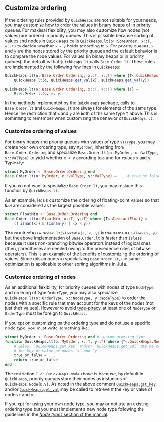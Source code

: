 ## Customize ordering

If the ordering rules provided by `QuickHeaps` are not suitable for your needs, you may
customize how to order the values in binary heaps of in priority queues. For maximal
flexibility, you may also customize how nodes (not values) are ordered in priority queues.
This is possible because sorting of values and nodes in `QuickHeaps` calls
`QuickHeaps.lt(o::SomeOrder, x::T, y::T)` to decide whether `x < y` holds according to `o`.
For priority queues, `x` and `y` are the nodes stored by the priority queue and the default
behavior is to compare the node values. For values (in binary heaps or in priority queues),
the default is that `QuickHeaps.lt` calls `Base.Order.lt`. These rules are implemented by
the following few lines in `QuickHeaps`:

```julia
QuickHeaps.lt(o::Base.Order.Ordering, x::T, y::T) where {T<:QuickHeaps.AbstractNode} =
    QuickHeaps.lt(o, QuickHeaps.get_val(x), QuickHeaps.get_val(y))

QuickHeaps.lt(o::Base.Order.Ordering, x::T, y::T) where {T} =
    Base.Order.lt(o, x, y)
```

In the methods implemented by the `QuickHeaps` package, calls to `Base.Order.lt` and
`QuickHeaps.lt` are always for elements of the same type. Hence the restriction that `x` and
`y` are both of the same type `T` above. This is something to remember when customizing the
behavior of `QuickHeaps.lt`.

### Customize ordering of values

For binary heaps and priority queues with values of type `ValType`, you may create your own
ordering type, say `MyOrder`, inheriting from `Base.Order.Ordering` and specialize
`Base.Order.lt(o::MyOrder, x::ValType, y::ValType)` to yield whether `x < y` according to
`o` and for *values* `x` and `y`. Typically:

```julia
struct MyOrder <: Base.Order.Ordering end
Base.Order.lt(o::MyOrder, x::ValType, y::ValType) = ... # true or false
```

If you do not want to specialize `Base.Order.lt`, you may replace this function by
`QuickHeaps.lt`.

As an example, let us customize the ordering of floating-point values so that `NaN` are
considered as the largest possible values:

```julia
struct FloatMin <: Base.Order.Ordering end
Base.Order.lt(o::FloatMin, x::T, y::T) where {T<:AbstractFloat} =
    (! isnan(x)) & (isnan(y) | (x < y))
```

The result of `Base.Order.lt(FloatMin(), x, y)` is the same as `isless(x, y)` but the above
implementation of `Base.Order.lt` is faster than `isless` because it uses non-branching
bitwise operators instead of logical ones (then, parentheses are needed owing to the
precedence rules of bitwise operators). This is an example of the benefits of customizing
the ordering of values. Since this amounts to specializing `Base.Order.lt`, the same
optimization is applicable to other sorting algorithms in Julia.


### Customize ordering of nodes

As an additional flexibility, for priority queues with nodes of type `NodeType` and ordering
of type `OrderType`, you may also specialize `QuickHeaps.lt(o::OrderType, x::NodeType,
y::NodeType)` to order the nodes with a specific rule that may account for the keys of the
nodes (not just their values). However to avoid
[type-piracy](https://docs.julialang.org/en/v1/manual/style-guide/#Avoid-type-piracy), at
least one of `NodeType` or `OrderType` must be foreign to `QuickHeaps`.

If you opt on customizing on the ordering type and do not use a specific node type, you must
write something like:

```julia
struct MyOrder <: Base.Order.Ordering end # custom ordering type
function QuickHeaps.lt(o::MyOrder, x::T, y::T) where {T<:QuickHeaps.Node}
    # Below, `QuickHeaps.get_key` and/or `QuickHeaps.get_val` may be called to retrieve
    # the key or value of nodes `x` and `y`.
    true_or_false = ...
    return true_or_false
end
```

The restriction `T <: QuickHeaps.Node` above is because, by default in `QuickHeaps`,
priority queues store their nodes as instances of `QuickHeaps.Node{K,V}`. As noted in the
above comment [`QuickHeaps.get_key`](@ref) and/or [`QuickHeaps.get_val`](@ref) may be called
to retrieve # the key or value of nodes `x` and `y`.

If you opt for using your own node type, you may or not use an existing ordering type but
you must implement a new node type following the guidelines in the [*Node types* section of
the manual](#Nodes_types).
